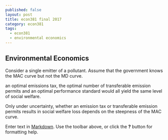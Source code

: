```yaml
---
published: false
layout: post
title: econ381 final 2017
category: econ381
tags:
  - econ381
  - environmental economics
---
```

## Environmental Economics




Consider a single emitter of a pollutant. Assume that the government knows the MAC curve but not the MD curve.


an optimal emissions tax, the optimal number of transferable emission permits and an optimal performance standard would all yield the same level of social welfare.


Only under uncertainty,  whether an emission tax or transferable emission permits results in social welfare loss depends on the steepness of the MAC curve.


Enter text in [Markdown](http://daringfireball.net/projects/markdown/). Use the toolbar above, or click the **?** button for formatting help.
